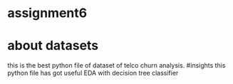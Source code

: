 # assignment6
# about datasets
this is the best python file of dataset of telco churn analysis. 
#insights
this python file has got useful EDA with decision tree classifier 
